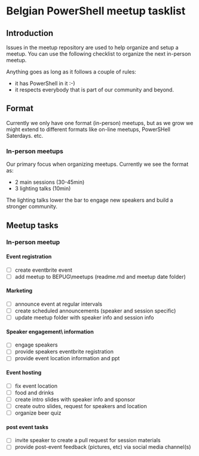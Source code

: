 # Belgian PowerShell meetup tasklist

## Introduction

Issues in the meetup repository are used to help organize and setup a meetup.
You can use the following checklist to organize the next in-person meetup.

Anything goes as long as it follows a couple of rules:

* it has PowerShell in it :-)
* it respects everybody that is part of our community and beyond.

## Format

Currently we only have one format (in-person) meetups, but as we grow we might extend to different formats like on-line meetups, PowerSHell Saterdays. etc.

### In-person meetups

Our primary focus when organizing meetups.
Currently we see the format as:

* 2 main sessions (30-45min)
* 3 lighting talks (10min)

The lighting talks lower the bar to engage new speakers and build a stronger community.

## Meetup tasks

### In-person meetup

#### Event registration

* [ ] create eventbrite event  
* [ ] add meetup to BEPUG\meetups (readme.md and meetup date folder)

#### Marketing

* [ ] announce event at regular intervals  
* [ ] create scheduled announcements (speaker and session specific)  
* [ ] update meetup folder with speaker info and session info  

#### Speaker engagement\ information

* [ ] engage speakers  
* [ ] provide speakers eventbrite registration  
* [ ] provide event location information and ppt  

#### Event hosting

* [ ] fix event location  
* [ ] food and drinks  
* [ ] create intro slides with speaker info and sponsor  
* [ ] create outro slides, request for speakers and location  
* [ ] organize beer quiz  

#### post event tasks

* [ ] invite speaker to create a pull request for session materials  
* [ ] provide post-event feedback (pictures, etc) via social media channel(s)  
